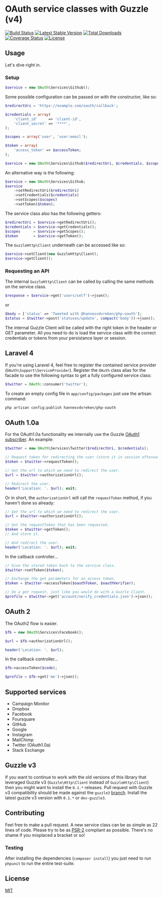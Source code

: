 # OAuth service classes with Guzzle (v4)
[![Build Status](http://img.shields.io/travis/hannesvdvreken/php-oauth.svg?style=flat-square)](https://travis-ci.org/hannesvdvreken/php-oauth)
[![Latest Stable Version](http://img.shields.io/packagist/v/hannesvdvreken/php-oauth.svg?style=flat-square)](https://packagist.org/packages/hannesvdvreken/php-oauth)
[![Total Downloads](http://img.shields.io/packagist/dt/hannesvdvreken/php-oauth.svg?style=flat-square)](https://packagist.org/packages/hannesvdvreken/php-oauth)
[![Coverage Status](https://img.shields.io/coveralls/hannesvdvreken/php-oauth.svg?style=flat-square)](https://coveralls.io/r/hannesvdvreken/php-oauth?branch=master)
[![License](http://img.shields.io/packagist/l/hannesvdvreken/php-oauth.svg?style=flat-square)](#license)

## Usage

Let's dive right in.

### Setup

```php
$service = new OAuth\Services\Github();
```

Some possible configuration can be passed on with the constructor, like so:

```php
$redirectUri = 'https://example.com/oauth/callback';

$credentials = array(
    'client_id'     => 'client-id',
    'client_secret' => '****',
);

$scopes = array('user', 'user:email');

$token = array(
    'access_token' => $accessToken;
);

$service = new OAuth\Services\Github($redirectUri, $credentials, $scopes, $token);
```

An alternative way is the following:

```php
$service = new OAuth\Services\Github;
$service
    ->setRedirectUri($redirectUri)
    ->setCredentials($credentials)
    ->setScopes($scopes)
    ->setToken($token);
```

The service class also has the following getters:

```php
$redirectUri = $service->getRedirectUri();
$credentials = $service->getCredentials();
$scopes      = $service->getScopes();
$token       = $service->getToken();
```

The `GuzzleHttp\Client` underneath can be accessed like so:

```php
$service->setClient(new GuzzleHttp\Client);
$service->getClient();
```

### Requesting an API

The internal `GuzzleHttp\Client` can be called by calling the same methods on the service class.

```php
$response = $service->get('users/self')->json();
```

or

```php
$body = ['status' => 'Tweeted with @hannesvdvreken/php-oauth'];
$status = $twitter->post('statuses/update', compact('body'))->json();
```

The internal Guzzle Client will be called with the right token in the header or GET parameter.
All you need to do is load the service class with the correct credentials or tokens from your persistance layer or session.

## Laravel 4
If you're using Laravel 4, feel free to register the contained service provider (`OAuth\Support\ServiceProvider`).
Register the `OAuth` class alias for the facade to use the following syntax to get a fully configured service class:

```php
$twitter = OAuth::consumer('twitter');
```

To create an empty config file in `app/config/packages` just use the artisan command:

```bash
php artisan config:publish hannesvdvreken/php-oauth
```

## OAuth 1.0a

For the OAuth1.0a functionality we internally use the Guzzle [OAuth1 subscriber](https://github.com/guzzle/oauth-subscriber). An example:

```php
$twitter = new OAuth\Services\Twitter($redirectUri, $credentials);

// Request token for redirecting the user (store it in session afterwards).
$token = $twitter->requestToken();

// Get the url to which we need to redirect the user.
$url = $twitter->authorizationUrl();

// Redirect the user.
header('Location: '. $url); exit;
```

Or in short, the `authorizationUrl` will call the `requestToken` method, if you haven't done so already:

```php
// Get the url to which we need to redirect the user.
$url = $twitter->authorizationUrl();

// Get the requestToken that has been requested.
$token = $twitter->getToken();
// And store it.

// And redirect the user.
header('Location: '. $url); exit;
```

In the callback controller...

```php
// Give the stored token back to the service class.
$twitter->setToken($token);

// Exchange the get parameters for an access token.
$token = $twitter->accessToken($oauthToken, $oauthVerifier);

// Do a get request, just like you would do with a Guzzle Client.
$profile = $twitter->get('account/verify_credentials.json')->json();
```

## OAuth 2

The OAuth2 flow is easier.

```php
$fb = new OAuth\Services\Facebook();

$url = $fb->authorizationUrl();

header('Location: '. $url);
```

In the callback controller...

```php
$fb->accessToken($code);

$profile = $fb->get('me')->json();
```

## Supported services
- Campaign Monitor
- Dropbox
- Facebook
- Foursquare
- GitHub
- Google
- Instagram
- MailChimp
- Twitter (OAuth1.0a)
- Stack Exchange

## Guzzle v3

If you want to continue to work with the old versions of this library that
leveraged Guzzle v3 (`Guzzle\Http\Client` instead of `GuzzleHttp\Client`)
then you might want to install the `0.1.*` releases. Pull request with Guzzle v3 compatibility should be made against the `guzzle3` [branch](https://github.com/hannesvdvreken/php-oauth/tree/guzzle3). Install the latest guzzle v3 version with `0.1.*` or `dev-guzzle3`.

## Contributing
Feel free to make a pull request. A new service class can be as simple as 22 lines of code.
Please try to be as [PSR-2](https://github.com/php-fig/fig-standards/blob/master/accepted/PSR-2-coding-style-guide.md)
compliant as possible. There's no shame if you misplaced a bracket or so!

### Testing

After installing the dependencies (`composer install`) you just need to run
`phpunit` to run the entire test-suite.

## License
[MIT](license)
